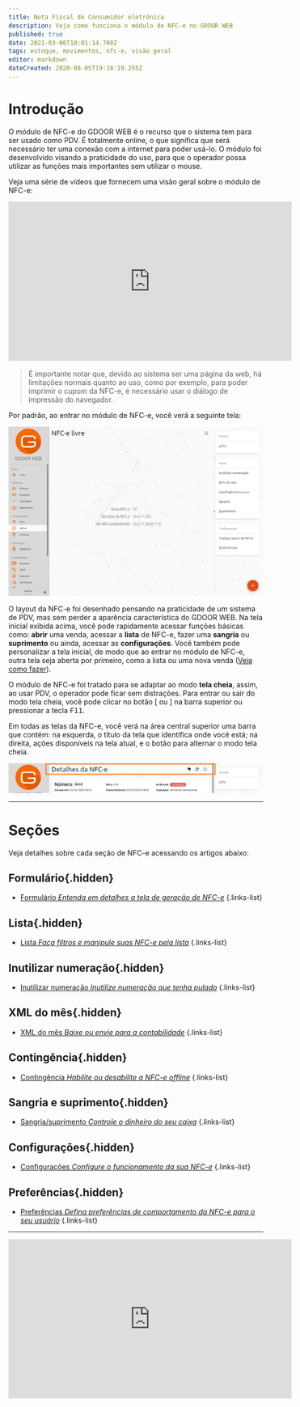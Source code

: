```yaml
---
title: Nota Fiscal de Consumidor eletrônica
description: Veja como funciona o módulo de NFC-e no GDOOR WEB
published: true
date: 2021-03-06T18:01:14.780Z
tags: estoque, movimentos, nfc-e, visão geral
editor: markdown
dateCreated: 2020-08-05T19:18:19.255Z
---
```


# Introdução

O módulo de NFC-e do GDOOR WEB é o recurso que o sistema tem para ser usado como PDV. É totalmente online, o que significa que será necessário ter uma conexão com a internet para poder usá-lo. O módulo foi desenvolvido visando a praticidade do uso, para que o operador possa utilizar as funções mais importantes sem utilizar o mouse.

Veja uma série de vídeos que fornecem uma visão geral sobre o módulo de NFC-e:

<div class=text-center>
<iframe width="560" height="315" src="https://www.youtube.com/embed/videoseries?list=PLtTr046tMpDsgQ9YIG1F3UEUSG7LX9w7Z" frameborder="0" allow="accelerometer; autoplay; encrypted-media; gyroscope; picture-in-picture" allowfullscreen></iframe>
</div>

> É importante notar que, devido ao sistema ser uma página da web, há limitações normais quanto ao uso, como por exemplo, para poder imprimir o cupom da NFC-e, é necessário usar o diálogo de impressão do navegador.
  
Por padrão, ao entrar no módulo de NFC-e, você verá a seguinte tela:

![Tela inicial da NFC-e](/movimentos/nfce/tela-inicial-nfce.png)

O layout da NFC-e foi desenhado pensando na praticidade de um sistema de PDV, mas sem perder a aparência característica do GDOOR WEB. Na tela inicial exibida acima, você pode rapidamente acessar funções básicas como: **abrir** uma venda, acessar a **lista** de NFC-e, fazer uma **sangria** ou **suprimento** ou ainda, acessar as **configurações**. Você também pode personalizar a tela inicial, de modo que ao entrar no módulo de NFC-e, outra tela seja aberta por primeiro, como a lista ou uma nova venda ([Veja como fazer](/movimentos/nfc-e/preferencias)).

O módulo de NFC-e foi tratado para se adaptar ao modo **tela cheia**, assim, ao usar PDV, o operador pode ficar sem distrações. Para entrar ou sair do modo tela cheia, você pode clicar no botão [<i class="mdi mdi-fullscreen"></i> ou <i class="mdi mdi-fullscreen-exit"></i>] na barra superior ou pressionar a tecla <kbd>F11</kbd>.

Em todas as telas da NFC-e, você verá na área central superior uma barra que contém: na esquerda, o título da tela que identifica onde você está; na direita, ações disponíveis na tela atual, e o botão para alternar o modo tela cheia.

![Barra superior da NFC-e](/movimentos/nfce/barra-superior-nfce.png)

---

# Seções

Veja detalhes sobre cada seção de NFC-e acessando os artigos abaixo:

## Formulário{.hidden}
- [Formulário *Entenda em detalhes a tela de geração de NFC-e*](/movimentos/nfc-e/formulario)
{.links-list}

## Lista{.hidden}
- [Lista *Faça filtros e manipule suas NFC-e pela lista*](/movimentos/nfc-e/lista)
{.links-list}

## Inutilizar numeração{.hidden}
- [Inutilizar numeração *Inutilize numeração que tenha pulado*](/movimentos/nfc-e/inutilizar)
{.links-list}

## XML do mês{.hidden}
- [XML do mês *Baixe ou envie para a contabilidade*](/movimentos/nfc-e/xml-mes)
{.links-list}

## Contingência{.hidden}
- [Contingência *Habilite ou desabilite a NFC-e offline*](/movimentos/nfc-e/contingencia)
{.links-list}

## Sangria e suprimento{.hidden}
- [Sangria/suprimento *Controle o dinheiro do seu caixa*](/movimentos/nfc-e/sangria-suprimento)
{.links-list}

## Configurações{.hidden}
- [Configurações *Configure o funcionamento da sua NFC-e*](/movimentos/nfc-e/configurar)
{.links-list}

## Preferências{.hidden}
- [Preferências *Defina preferências de comportamento da NFC-e para o seu usuário*](/movimentos/nfc-e/preferencias)
{.links-list}

---

<div class=text-center>
  <iframe width="560" height="315" src="https://www.youtube.com/embed/aE1iZcnonXg" frameborder="0" allow="accelerometer; autoplay; encrypted-media; gyroscope; picture-in-picture" allowfullscreen=true></iframe>
</div>
